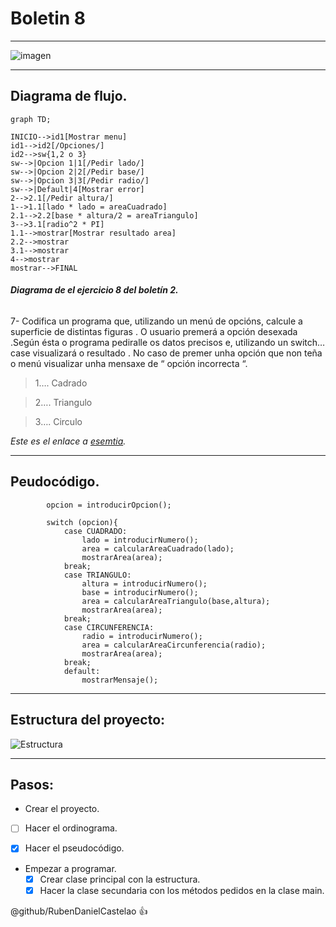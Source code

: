 # Boletin 8

---

![imagen](https://i.blogs.es/fd396a/hook/840_560.jpg)

---
## Diagrama de flujo.
```mermaid
graph TD;

INICIO-->id1[Mostrar menu]
id1-->id2[/Opciones/]
id2-->sw{1,2 o 3}
sw-->|Opcion 1|1[/Pedir lado/]
sw-->|Opcion 2|2[/Pedir base/]
sw-->|Opcion 3|3[/Pedir radio/]
sw-->|Default|4[Mostrar error]
2-->2.1[/Pedir altura/]
1-->1.1[lado * lado = areaCuadrado]
2.1-->2.2[base * altura/2 = areaTriangulo]
3-->3.1[radio^2 * PI]
1.1-->mostrar[Mostrar resultado area]
2.2-->mostrar
3.1-->mostrar
4-->mostrar
mostrar-->FINAL
```
###### **Diagrama de el ejercicio 8 del boletín 2.**
7- Codifica un programa que, utilizando un menú de opcións, calcule a superficie de distintas figuras . 
     O usuario premerá a opción desexada .Según ésta o programa pediralle os datos precisos e, utilizando un switch…case visualizará o resultado .
   No caso de premer unha opción que non teña o menú visualizar unha mensaxe de “ opción incorrecta “.

>1…. Cadrado 

>2…. Triangulo

>3…. Circulo 


*Este es el enlace a  [esemtia](https://danielcastelao.esemtia.net/moodle/course/view.php?id=49).*

---
## Peudocódigo.


```
        opcion = introducirOpcion();

        switch (opcion){
            case CUADRADO:
                lado = introducirNumero();
                area = calcularAreaCuadrado(lado);
                mostrarArea(area);
            break;
            case TRIANGULO:
                altura = introducirNumero();
                base = introducirNumero();
                area = calcularAreaTriangulo(base,altura);
                mostrarArea(area);
            break;
            case CIRCUNFERENCIA:
                radio = introducirNumero();
                area = calcularAreaCircunferencia(radio);
                mostrarArea(area);
            break;
            default:
                mostrarMensaje();
```
---
## Estructura del proyecto:

![Estructura](images/Sin%20título.png)

---
## Pasos:

- Crear el proyecto.

- [ ]  Hacer el ordinograma.

- [x] Hacer el pseudocódigo.

- Empezar a programar.
    - [x] Crear clase principal con la estructura.
    - [x] Hacer la clase secundaria con los métodos pedidos en la clase main.

@github/RubenDanielCastelao :+1: 

<!--- mi primer md --->
